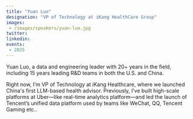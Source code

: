```yaml
---
title: "Yuan Luo"
designation: "VP of Technology at iKang HealthCare Group"
images:
 - /images/speakers/yuan-luo.jpg
twitter: 
linkedin: 
events:
 - 2025
---
```


Yuan Luo, a data and engineering leader with 20+ years in the field, including 15 years leading R&D teams in both the U.S. and China.

Right now, I’m VP of Technology at iKang Healthcare, where we launched China's first LLM-based health advisor. Previously, I’ve built high-scale platforms at Uber—like real-time analytics platform—and led the launch of Tencent’s unified data platform used by teams like WeChat, QQ, Tencent Gaming etc..